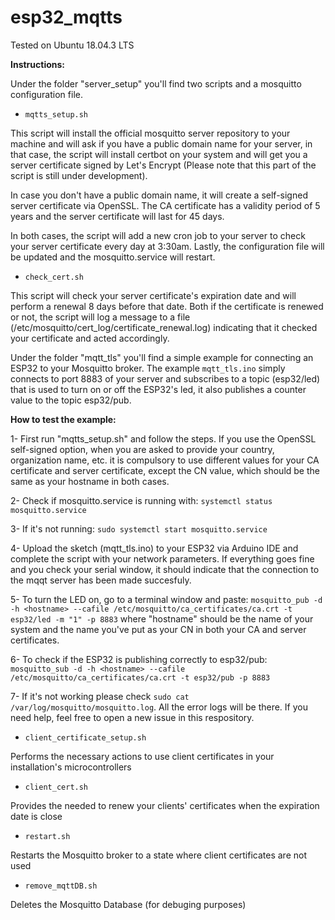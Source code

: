 # esp32_mqtts

Tested on Ubuntu 18.04.3 LTS

**Instructions:**

Under the folder "server_setup" you'll find two scripts and a mosquitto configuration file.

- ```mqtts_setup.sh``` 

This script will install the official mosquitto server repository to your machine and will ask if you have a public domain name for your server, in that case, the script will install certbot on your system and will get you a server certificate signed by Let's Encrypt (Please note that this part of the script is still under development). 

In case you don't have a public domain name, it will create a self-signed server certificate via OpenSSL. The CA certificate has a validity period of 5 years and the server certificate will last for 45 days.

In both cases, the script will add a new cron job to your server to check your server certificate every day at 3:30am. Lastly, the configuration file will be updated and the mosquitto.service will restart.



- ```check_cert.sh```

This script will check your server certificate's expiration date and will perform a renewal 8 days before that date. Both if the certificate is renewed or not, the script will log a message to a file (/etc/mosquitto/cert_log/certificate_renewal.log) indicating that it checked your certificate and acted accordingly.

Under the folder "mqtt_tls" you'll find a simple example for connecting an ESP32 to your Mosquitto broker. 
The example ```mqtt_tls.ino``` simply connects to port 8883 of your server and subscribes to a topic (esp32/led) that is used to turn on or off the ESP32's led, it also publishes a counter value to the topic esp32/pub.

**How to test the example:**

1- First run "mqtts_setup.sh" and follow the steps. If you use the OpenSSL self-signed option, when you are asked to provide your country, organization name, etc. it is compulsory to use different values for your CA certificate and server certificate, except the CN value, which should be the same as your hostname in both cases.

2- Check if mosquitto.service is running with: ```systemctl status mosquitto.service```

3- If it's not running: ```sudo systemctl start mosquitto.service```

4- Upload the sketch (mqtt_tls.ino) to your ESP32 via Arduino IDE and complete the script with your network parameters. If everything goes fine and you check your serial window, it should indicate that the connection to the mqqt server has been made succesfuly.

5- To turn the LED on, go to a terminal window and paste: ```mosquitto_pub -d -h <hostname> --cafile /etc/mosquitto/ca_certificates/ca.crt -t esp32/led -m "1" -p 8883``` where "hostname" should be the name of your system and the name you've put as your CN in both your CA and server certificates.

6- To check if the ESP32 is publishing correctly to esp32/pub: ```mosquitto_sub -d -h <hostname> --cafile /etc/mosquitto/ca_certificates/ca.crt -t esp32/pub -p 8883```

7- If it's not working please check ```sudo cat /var/log/mosquitto/mosquitto.log```. All the error logs will be there. If you need help, feel free to open a new issue in this respository.

- ```client_certificate_setup.sh```

Performs the necessary actions to use client certificates in your installation's microcontrollers

- ```client_cert.sh```

Provides the needed to renew your clients' certificates when the expiration date is close

- ```restart.sh```

Restarts the Mosquitto broker to a state where client certificates are not used

- ```remove_mqttDB.sh```

Deletes the Mosquitto Database (for debuging purposes)

